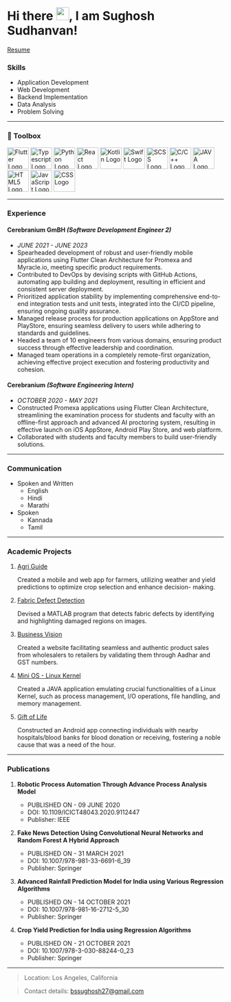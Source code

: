 # Hi there <img src="https://raw.githubusercontent.com/MartinHeinz/MartinHeinz/master/wave.gif" width="30px">, I am Sughosh Sudhanvan!

[Resume](Sughosh_Sudhanvan-Resume.pdf)

### Skills

- Application Development
- Web Development
- Backend Implementation
- Data Analysis
- Problem Solving

---

### 🧰 Toolbox

<img src="https://cdn.worldvectorlogo.com/logos/flutter.svg" alt="Flutter Logo" width="50" height="50"/> <img src="https://cdn.worldvectorlogo.com/logos/typescript.svg" alt="Typescript Logo" width="50" height="50"/> <img src="https://cdn.worldvectorlogo.com/logos/python-4.svg" alt="Python Logo" width="50" height="50"/> <img src="https://cdn.worldvectorlogo.com/logos/react-1.svg" alt="React Logo" width="50" height="50"/> <img src="https://cdn.worldvectorlogo.com/logos/kotlin-1.svg" alt="Kotlin Logo" width="50" height="50"/> <img src="https://cdn.worldvectorlogo.com/logos/swift-15.svg" alt="Swift Logo" width="50" height="50"/> <img src="https://cdn.worldvectorlogo.com/logos/sass-1.svg" alt="SCSS Logo" width="50" height="50"/> <img src="https://cdn.worldvectorlogo.com/logos/c.svg" alt="C/C++ Logo" width="50" height="50"/> <img src="https://cdn.worldvectorlogo.com/logos/java-4.svg" alt="JAVA Logo" width="50" height="50"/> <img src="https://cdn.worldvectorlogo.com/logos/html5-2.svg" alt="HTML5 Logo" width="50" height="50"/> <img src="https://cdn.worldvectorlogo.com/logos/logo-javascript.svg" alt="JavaScript Logo" width="50" height="50"/> <img src="https://cdn.worldvectorlogo.com/logos/css-3.svg" alt="CSS Logo" width="50" height="50"/>

---

### Experience

#### Cerebranium GmBH _(Software Development Engineer 2)_

- _JUNE 2021 - JUNE 2023_
- Spearheaded development of robust and user-friendly mobile applications using Flutter Clean Architecture for Promexa and
  Myracle.io, meeting specific product requirements.
- Contributed to DevOps by devising scripts with GitHub Actions, automating app building and deployment, resulting in efficient and consistent server deployment.
- Prioritized application stability by implementing comprehensive end-to-end integration tests and unit tests, integrated into the CI/CD pipeline, ensuring ongoing quality assurance.
- Managed release process for production applications on AppStore and PlayStore, ensuring seamless delivery to users while adhering to standards and guidelines.
- Headed a team of 10 engineers from various domains, ensuring product success through effective leadership and coordination.
- Managed team operations in a completely remote-first organization, achieving effective project execution and fostering productivity and cohesion.

#### Cerebranium _(Software Engineering Intern)_

- _OCTOBER 2020 - MAY 2021_
- Constructed Promexa applications using Flutter Clean Architecture, streamlining the examination process for students and faculty with an offline-first approach and advanced AI proctoring system, resulting in effective launch on iOS AppStore, Android Play Store, and web platform.
- Collaborated with students and faculty members to build user-friendly solutions.

---

### Communication

- Spoken and Written
  - English
  - Hindi
  - Marathi
- Spoken
  - Kannada
  - Tamil

---

### Academic Projects

1. [Agri Guide](https://github.com/bssughosh/agri-guide)

   Created a mobile and web app for farmers, utilizing weather and yield predictions to optimize crop selection and enhance decision- making.

1. [Fabric Defect Detection](https://github.com/bssughosh/fabric-defect-detection)

   Devised a MATLAB program that detects fabric defects by identifying and highlighting damaged regions on images.

1. [Business Vision](https://github.com/bssughosh/Business-Vision-Website)

   Created a website facilitating seamless and authentic product sales from wholesalers to retailers by validating them through Aadhar and GST numbers.

1. [Mini OS - Linux Kernel](https://github.com/bssughosh/Mini-OS-Linux-Kernel)

   Created a JAVA application emulating crucial functionalities of a Linux Kernel, such as process management, I/O operations, file handling, and memory management.

1. [Gift of Life](https://github.com/bssughosh/GiftOfLife)

   Constructed an Android app connecting individuals with nearby hospitals/blood banks for blood donation or receiving, fostering a noble cause that was a need of the hour.

---

### Publications

1. **Robotic Process Automation Through Advance Process Analysis Model**

   - PUBLISHED ON - 09 JUNE 2020
   - DOI: 10.1109/ICICT48043.2020.9112447
   - Publisher: IEEE

2. **Fake News Detection Using Convolutional Neural Networks and Random Forest A Hybrid Approach**
   - PUBLISHED ON - 31 MARCH 2021
   - DOI: 10.1007/978-981-33-6691-6_39
   - Publisher: Springer
3. **Advanced Rainfall Prediction Model for India using Various Regression Algorithms**

   - PUBLISHED ON - 14 OCTOBER 2021
   - DOI: 10.1007/978-981-16-2712-5_30
   - Publisher: Springer

4. **Crop Yield Prediction for India using Regression Algorithms**
   - PUBLISHED ON - 21 OCTOBER 2021
   - DOI: 10.1007/978-3-030-88244-0_23
   - Publisher: Springer

---

> Location: Los Angeles, California

> Contact details: bssughosh27@gmail.com
